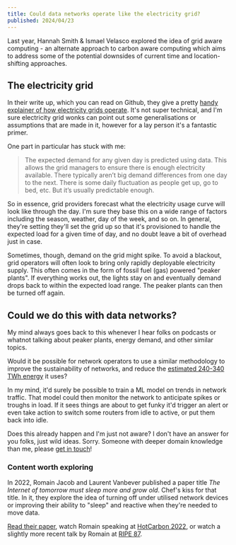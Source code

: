 ```yaml
---
title: Could data networks operate like the electricity grid?
published: 2024/04/23
---
```


Last year, Hannah Smith & Ismael Velasco explored the idea of grid aware computing - an alternate approach to carbon aware computing which aims to address some of the potential downsides of current time and location-shifting approaches.

## The electricity grid

In their write up, which you can read on Github, they give a pretty [handy explainer of how electricity grids operate](https://github.com/climateaction-tech/grid-aware-software/blob/main/how-the-grid-works.md). It's not super technical, and I'm sure electricity grid wonks can point out some generalisations or assumptions that are made in it, however for a lay person it's a fantastic primer.

One part in particular has stuck with me:

> The expected demand for any given day is predicted using data. This allows the grid managers to ensure there is enough electricity available. There typically aren’t big demand differences from one day to the next. There is some daily fluctuation as people get up, go to bed, etc. But it’s usually predictable enough.

So in essence, grid providers forecast what the electricity usage curve will look like through the day. I'm sure they base this on a wide range of factors including the season, weather, day of the week, and so on. In general, they're setting they'll set the grid up so that it's provisioned to handle the expected load for a given time of day, and no doubt leave a bit of overhead just in case.

Sometimes, though, demand on the grid might spike. To avoid a blackout, grid operators will often look to bring only rapidly deployable electricity supply. This often comes in the form of fossil fuel (gas) powered "peaker plants". If everything works out, the lights stay on and eventually demand drops back to within the expected load range. The peaker plants can then be turned off again.

## Could we do this with data networks?

My mind always goes back to this whenever I hear folks on podcasts or whatnot talking about peaker plants, energy demand, and other similar topics.

Would it be possible for network operators to use a similar methodology to improve the sustainability of networks, and reduce the [estimated 240-340 TWh energy](https://www.iea.org/energy-system/buildings/data-centres-and-data-transmission-networks#tracking) it uses?

In my mind, it'd surely be possible to train a ML model on trends in network traffic. That model could then monitor the network to anticipate spikes or troughs in load. If it sees things are about to get funky it'd trigger an alert or even take action to switch some routers from idle to active, or put them back into idle.

Does this already happen and I'm just not aware? I don't have an answer for you folks, just wild ideas. Sorry. Someone with deeper domain knowledge than me, please [get in touch](https://fershad.com/contact)!

### Content worth exploring

In 2022, Romain Jacob and Laurent Vanbever published a paper title _The Internet of tomorrow must sleep more and grow old_. Chef's kiss for that title. In it, they explore the idea of turning off under utilised network devices or improving their ability to "sleep" and reactive when they're needed to move data.

[Read their paper](https://hotcarbon.org/assets/2022/pdf/hotcarbon22-jacob.pdf), watch Romain speaking at [HotCarbon 2022](https://youtu.be/EUprOJTvQ84), or watch a slightly more recent talk by Romain at [RIPE 87](https://ripe87.ripe.net/archives/video/1143/).
